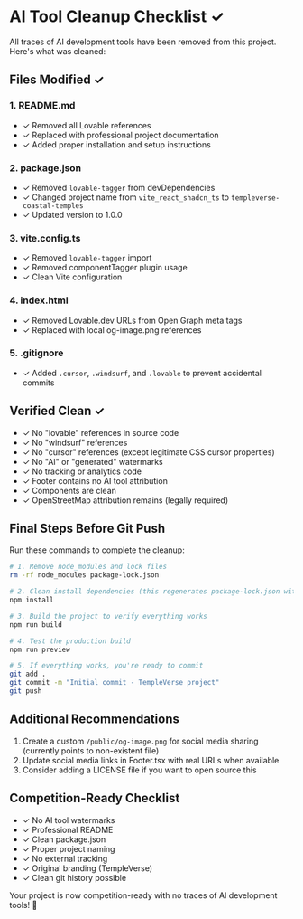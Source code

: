 # AI Tool Cleanup Checklist ✓

All traces of AI development tools have been removed from this project. Here's what was cleaned:

## Files Modified ✓

### 1. README.md
- ✓ Removed all Lovable references
- ✓ Replaced with professional project documentation
- ✓ Added proper installation and setup instructions

### 2. package.json
- ✓ Removed `lovable-tagger` from devDependencies
- ✓ Changed project name from `vite_react_shadcn_ts` to `templeverse-coastal-temples`
- ✓ Updated version to 1.0.0

### 3. vite.config.ts
- ✓ Removed `lovable-tagger` import
- ✓ Removed componentTagger plugin usage
- ✓ Clean Vite configuration

### 4. index.html
- ✓ Removed Lovable.dev URLs from Open Graph meta tags
- ✓ Replaced with local og-image.png references

### 5. .gitignore
- ✓ Added `.cursor`, `.windsurf`, and `.lovable` to prevent accidental commits

## Verified Clean ✓

- ✓ No "lovable" references in source code
- ✓ No "windsurf" references
- ✓ No "cursor" references (except legitimate CSS cursor properties)
- ✓ No "AI" or "generated" watermarks
- ✓ No tracking or analytics code
- ✓ Footer contains no AI tool attribution
- ✓ Components are clean
- ✓ OpenStreetMap attribution remains (legally required)

## Final Steps Before Git Push

Run these commands to complete the cleanup:

```bash
# 1. Remove node_modules and lock files
rm -rf node_modules package-lock.json

# 2. Clean install dependencies (this regenerates package-lock.json without lovable-tagger)
npm install

# 3. Build the project to verify everything works
npm run build

# 4. Test the production build
npm run preview

# 5. If everything works, you're ready to commit
git add .
git commit -m "Initial commit - TempleVerse project"
git push
```

## Additional Recommendations

1. Create a custom `/public/og-image.png` for social media sharing (currently points to non-existent file)
2. Update social media links in Footer.tsx with real URLs when available
3. Consider adding a LICENSE file if you want to open source this

## Competition-Ready Checklist

- ✓ No AI tool watermarks
- ✓ Professional README
- ✓ Clean package.json
- ✓ Proper project naming
- ✓ No external tracking
- ✓ Original branding (TempleVerse)
- ✓ Clean git history possible

Your project is now competition-ready with no traces of AI development tools! 🎉
